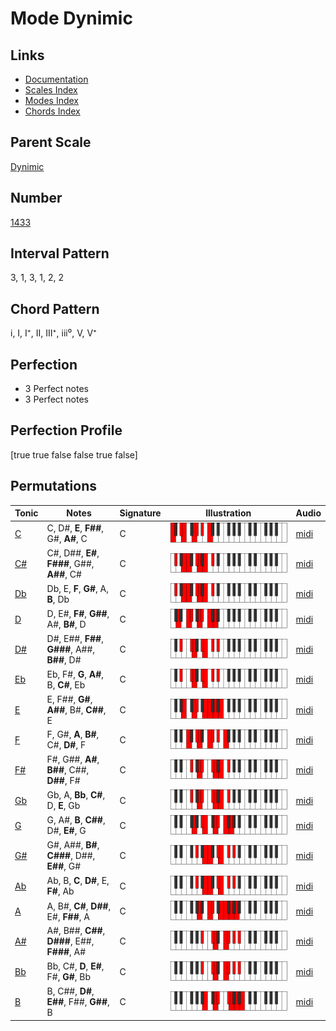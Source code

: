 # Mode Dynimic

## Links

- [Documentation](index.md)
- [Scales Index](Scales.md)
- [Modes Index](Modes.md)
- [Chords Index](Chords.md)

## Parent Scale

[Dynimic](ScaleDynimic.md)

## Number

[1433](https://ianring.com/musictheory/scales/1433)

## Interval Pattern

3, 1, 3, 1, 2, 2

## Chord Pattern

i, I, I⁺, II, III⁺, iii⁰, V, V⁺

## Perfection

- 3 Perfect notes
- 3 Perfect notes

## Perfection Profile

[true true false false true false]

## Permutations

| Tonic | Notes | Signature | Illustration | Audio |
|-------|-------|-----------|--------------|-------|
| [C](ModeCNaturalDynimic.md) | C, D#, **E**, **F##**, G#, **A#**, C | C | ![CNaturalDynimic](ModeCNaturalDynimic.png) | [midi](https://github.com/edipermadi/music/blob/main/docs/ModeCNaturalDynimic.mid?raw=true) |
| [C#](ModeCSharpDynimic.md) | C#, D##, **E#**, **F###**, G##, **A##**, C# | C | ![CSharpDynimic](ModeCSharpDynimic.png) | [midi](https://github.com/edipermadi/music/blob/main/docs/ModeCSharpDynimic.mid?raw=true) |
| [Db](ModeDFlatDynimic.md) | Db, E, **F**, **G#**, A, **B**, Db | C | ![DFlatDynimic](ModeDFlatDynimic.png) | [midi](https://github.com/edipermadi/music/blob/main/docs/ModeDFlatDynimic.mid?raw=true) |
| [D](ModeDNaturalDynimic.md) | D, E#, **F#**, **G##**, A#, **B#**, D | C | ![DNaturalDynimic](ModeDNaturalDynimic.png) | [midi](https://github.com/edipermadi/music/blob/main/docs/ModeDNaturalDynimic.mid?raw=true) |
| [D#](ModeDSharpDynimic.md) | D#, E##, **F##**, **G###**, A##, **B##**, D# | C | ![DSharpDynimic](ModeDSharpDynimic.png) | [midi](https://github.com/edipermadi/music/blob/main/docs/ModeDSharpDynimic.mid?raw=true) |
| [Eb](ModeEFlatDynimic.md) | Eb, F#, **G**, **A#**, B, **C#**, Eb | C | ![EFlatDynimic](ModeEFlatDynimic.png) | [midi](https://github.com/edipermadi/music/blob/main/docs/ModeEFlatDynimic.mid?raw=true) |
| [E](ModeENaturalDynimic.md) | E, F##, **G#**, **A##**, B#, **C##**, E | C | ![ENaturalDynimic](ModeENaturalDynimic.png) | [midi](https://github.com/edipermadi/music/blob/main/docs/ModeENaturalDynimic.mid?raw=true) |
| [F](ModeFNaturalDynimic.md) | F, G#, **A**, **B#**, C#, **D#**, F | C | ![FNaturalDynimic](ModeFNaturalDynimic.png) | [midi](https://github.com/edipermadi/music/blob/main/docs/ModeFNaturalDynimic.mid?raw=true) |
| [F#](ModeFSharpDynimic.md) | F#, G##, **A#**, **B##**, C##, **D##**, F# | C | ![FSharpDynimic](ModeFSharpDynimic.png) | [midi](https://github.com/edipermadi/music/blob/main/docs/ModeFSharpDynimic.mid?raw=true) |
| [Gb](ModeGFlatDynimic.md) | Gb, A, **Bb**, **C#**, D, **E**, Gb | C | ![GFlatDynimic](ModeGFlatDynimic.png) | [midi](https://github.com/edipermadi/music/blob/main/docs/ModeGFlatDynimic.mid?raw=true) |
| [G](ModeGNaturalDynimic.md) | G, A#, **B**, **C##**, D#, **E#**, G | C | ![GNaturalDynimic](ModeGNaturalDynimic.png) | [midi](https://github.com/edipermadi/music/blob/main/docs/ModeGNaturalDynimic.mid?raw=true) |
| [G#](ModeGSharpDynimic.md) | G#, A##, **B#**, **C###**, D##, **E##**, G# | C | ![GSharpDynimic](ModeGSharpDynimic.png) | [midi](https://github.com/edipermadi/music/blob/main/docs/ModeGSharpDynimic.mid?raw=true) |
| [Ab](ModeAFlatDynimic.md) | Ab, B, **C**, **D#**, E, **F#**, Ab | C | ![AFlatDynimic](ModeAFlatDynimic.png) | [midi](https://github.com/edipermadi/music/blob/main/docs/ModeAFlatDynimic.mid?raw=true) |
| [A](ModeANaturalDynimic.md) | A, B#, **C#**, **D##**, E#, **F##**, A | C | ![ANaturalDynimic](ModeANaturalDynimic.png) | [midi](https://github.com/edipermadi/music/blob/main/docs/ModeANaturalDynimic.mid?raw=true) |
| [A#](ModeASharpDynimic.md) | A#, B##, **C##**, **D###**, E##, **F###**, A# | C | ![ASharpDynimic](ModeASharpDynimic.png) | [midi](https://github.com/edipermadi/music/blob/main/docs/ModeASharpDynimic.mid?raw=true) |
| [Bb](ModeBFlatDynimic.md) | Bb, C#, **D**, **E#**, F#, **G#**, Bb | C | ![BFlatDynimic](ModeBFlatDynimic.png) | [midi](https://github.com/edipermadi/music/blob/main/docs/ModeBFlatDynimic.mid?raw=true) |
| [B](ModeBNaturalDynimic.md) | B, C##, **D#**, **E##**, F##, **G##**, B | C | ![BNaturalDynimic](ModeBNaturalDynimic.png) | [midi](https://github.com/edipermadi/music/blob/main/docs/ModeBNaturalDynimic.mid?raw=true) |
